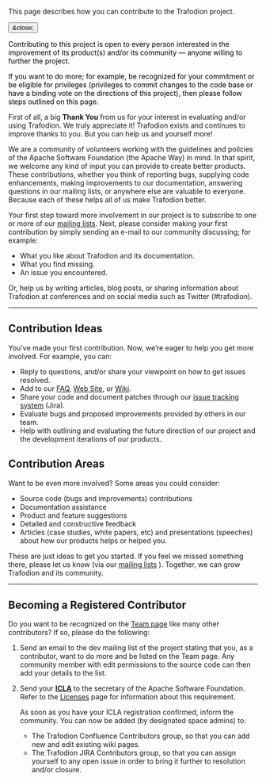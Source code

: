 <!--
  Licensed under the Apache License, Version 2.0 (the "License");
  you may not use this file except in compliance with the License.
  You may obtain a copy of the License at
 
      http://www.apache.org/licenses/LICENSE-2.0
 
  Unless required by applicable law or agreed to in writing, software
  distributed under the License is distributed on an "AS IS" BASIS,
  WITHOUT WARRANTIES OR CONDITIONS OF ANY KIND, either express or implied.
  See the License for the specific language governing permissions and
  limitations under the 
  License.
-->
This page describes how you can contribute to the Trafodion project.

<div class="alert alert-dismissible alert-info">
  <button type="button" class="close" data-dismiss="alert">&close;</button>
  <p style="color:black">Contributing to this project is open to every person interested in the improvement of its product(s) and/or its community — anyone willing to further the project.</p>
  <p style="color:black">If you want to do more; for example, be recognized for your commitment or be eligible for privileges (privileges to commit changes to the code base or have a binding vote on the directions of this project), then please follow steps outlined on this page.</p>
</div>
 
First of all, a big **Thank You** from us for your interest in evaluating and/or using Trafodion. We truly appreciate it! Trafodion exists and continues to improve thanks to you. But you can help us and yourself more!
 
We are a community of volunteers working with the guidelines and policies of the Apache Software Foundation (the Apache Way) in mind. In that spirit, we welcome any kind of input you can provide to create better products. These contributions, whether you think of reporting bugs, supplying code enhancements, making improvements to our documentation, answering questions in our mailing lists, or anywhere else are valuable to everyone. Because each of these helps all of us make Trafodion better.
 
Your first step toward more involvement in our project is to subscribe to one or more of our [mailing lists](mail-lists.html). Next, please consider making your first contribution by simply sending an e-mail to our community discussing; for example:
 
* What you like about Trafodion and its documentation.
* What you find missing.
* An issue you encountered.

Or, help us by writing articles, blog posts, or sharing information about Trafodion at conferences and on social media such as Twitter (\#trafodion).

---
 
## Contribution Ideas
You've made your first contribution. Now, we’re eager to help you get more involved. For example, you can:
 
* Reply to questions, and/or share your viewpoint on how to get issues resolved.
* Add to our [FAQ](faq.html), [Web Site](website.html), or [Wiki](wiki.html).
* Share your code and document patches through our [issue tracking system](issue-tracking.html) (Jira).
* Evaluate bugs and proposed improvements provided by others in our team.
* Help with outlining and evaluating the future direction of our project and the development iterations of our products.
 
## Contribution Areas
Want to be even more involved? Some areas you could consider:
 
* Source code (bugs and improvements) contributions
* Documentation assistance
* Product and feature suggestions
* Detailed and constructive feedback
* Articles (case studies, white papers, etc) and presentations (speeches) about how our products helps or helped you.
 
These are just ideas to get you started. If you feel we missed something there, please let us know (via our [mailing lists](mail-lists.html) ). Together, we can grow Trafodion and its community.
 
----
 
## Becoming a Registered Contributor
Do you want to be recognized on the [Team page](team-list.html) like many other contributors? If so, please do the following:
 
1. Send an email to the dev mailing list of the project stating that you, as a contributor, want to do more and be listed on the Team page. Any community member with edit permissions to the source code can then add your details to the list. 
2. Send your [**ICLA**](https://www.apache.org/licenses/icla.txt) to the secretary of the Apache Software Foundation. Refer to the [Licenses](http://www.apache.org/licenses/) page for information about this requirement. 
 
    As soon as you have your ICLA registration confirmed, inform the community. You can now be added (by designated space admins) to:
 
    * The Trafodion Confluence Contributors group, so that you can add new and edit existing wiki pages.
    * The Trafodion JIRA Contributors group, so that you can assign yourself to any open issue in order to bring it further to resolution and/or closure.
 
